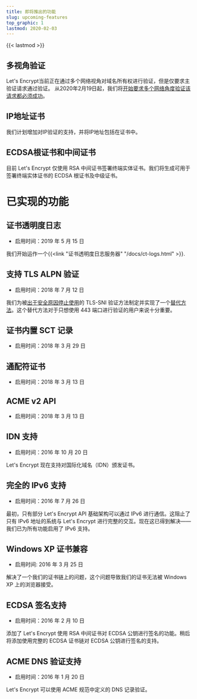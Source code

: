 ```yaml
---
title: 即将推出的功能
slug: upcoming-features
top_graphic: 1
lastmod: 2020-02-03
---
```


{{< lastmod >}}

## 多视角验证

Let's Encrypt当前正在通过多个网络视角对域名所有权进行验证，但是仅要求主验证请求通过验证。 从2020年2月19日起，我们将[开始要求多个网络角度验证该请求都必须成功](https://community.letsencrypt.org/t/acme-v1-v2-validating-challenges-from-multiple-network-vantage-points/112253)。

## IP地址证书

我们计划增加对IP验证的支持，并将IP地址包括在证书中。

## ECDSA根证书和中间证书

目前 Let's Encrypt 仅使用 RSA 中间证书签署终端实体证书。我们将生成可用于签署终端实体证书的 ECDSA 根证书及中级证书。

# 已实现的功能

## 证书透明度日志

* 启用时间：2019 年 5 月 15 日

我们开始运作一个{{<link "证书透明度日志服务器" "/docs/ct-logs.html" >}}.

## 支持 TLS ALPN 验证

* 启用时间：2018 年 7 月 12 日

我们为被[出于安全原因停止使用](https://community.letsencrypt.org/t/important-what-you-need-to-know-about-tls-sni-validation-issues/50811)的 TLS-SNI 验证方法制定并实现了一个[替代方法](https://datatracker.ietf.org/doc/draft-ietf-acme-tls-alpn/)。这个替代方法对于只想使用 443 端口进行验证的用户来说十分重要。

## 证书内置 SCT 记录

* 启用时间：2018 年 3 月 29 日

## 通配符证书

* 启用时间：2018 年 3 月 13 日

## ACME v2 API

* 启用时间：2018 年 3 月 13 日

## IDN 支持

* 启用时间：2016 年 10 月 20 日

Let's Encrypt 现在支持对国际化域名（IDN）颁发证书。

## 完全的 IPv6 支持

* 启用时间：2016 年 7 月 26 日

最初，只有部分 Let's Encrypt API 基础架构可以通过 IPv6 进行通信。这阻止了只有 IPv6 地址的系统与 Let's Encrypt 进行完整的交互。现在这已得到解决——我们已为所有功能启用了 IPv6 支持。

## Windows XP 证书兼容

* 启用时间: 2016 年 3 月 25 日

解决了一个我们的证书链上的问题，这个问题导致我们的证书无法被 Windows XP 上的浏览器接受。

## ECDSA 签名支持

* 启用时间：2016 年 2 月 10 日

添加了 Let's Encrypt 使用 RSA 中间证书对 ECDSA 公钥进行签名的功能。稍后将添加使用完整的 ECDSA 证书链对 ECDSA 公钥进行签名的支持。

## ACME DNS 验证支持

* 启用时间：2016 年 1 月 20 日

Let's Encrypt 可以使用 ACME 规范中定义的 DNS 记录验证。

